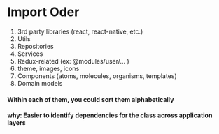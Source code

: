 # Import Oder

1. 3rd party libraries (react, react-native, etc.)
2. Utils
3. Repositories
4. Services
5. Redux-related (ex: @modules/user/… )
6. theme, images, icons
7. Components (atoms, molecules, organisms, templates)
8. Domain models

#### Within each of them, you could sort them alphabetically
#### why: Easier to identify dependencies for the class across application layers